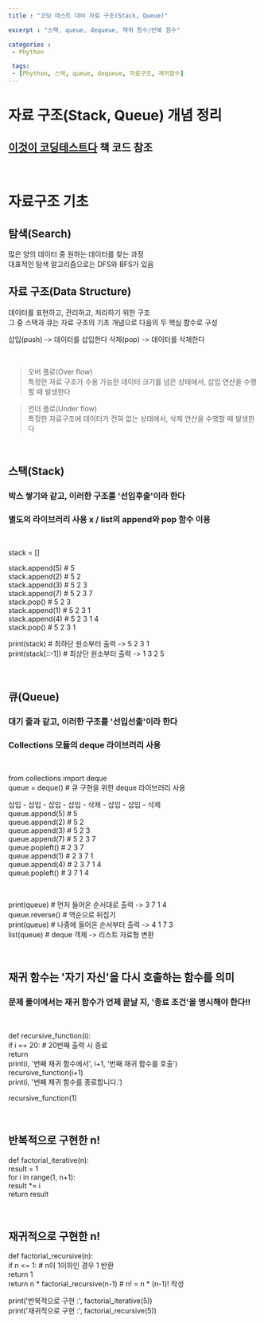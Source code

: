 ```yaml
---
title : "코딩 테스트 대비 자료 구조(Stack, Queue)"

excerpt : "스택, queue, dequeue, 재귀 함수/반복 함수"

categories :
 - Phython

 tags:
 - [Phython, 스택, queue, dequeue, 자료구조, 재귀함수]
---
```


자료 구조(Stack, Queue) 개념 정리
===========================

## [이것이 코딩테스트다](https://book.naver.com/bookdb/book_detail.naver?bid=16439154) 책 코드 참조

<br/>

# 자료구조 기초

## 탐색(Search) 
많은 양의 데이터 중 원하는 데이터를 찾는 과정  
대표적인 탐색 알고리즘으로는 DFS와 BFS가 있음

## 자료 구조(Data Structure)
데이터를 표현하고, 관리하고, 처리하기 위한 구조  
그 중 스택과 큐는 자료 구조의 기초 개념으로 다음의 두 핵심 함수로 구성  

삽입(push) -> 데이터를 삽입한다
삭제(pop) -> 데이터를 삭제한다

<br/>

> 오버 플로(Over flow)  
특정한 자료 구조가 수용 가능한 데이터 크기를 넘은 상태에서,
삽입 연산을 수행할 때 발생한다

> 언더 플로(Under flow)  
특정한 자료구조에 데이터가 전혀 없는 상태에서, 삭제 연산을 수행할 때 발생한다

<br/>

## 스택(Stack)
### 박스 쌓기와 같고, 이러한 구조를 '선입후출'이라 한다  
### 별도의 라이브러리 사용 x / list의 append와 pop 함수 이용

<br/>

stack = [] 

stack.append(5) # 5  
stack.append(2) # 5 2  
stack.append(3) # 5 2 3  
stack.append(7) # 5 2 3 7  
stack.pop()     # 5 2 3  
stack.append(1) # 5 2 3 1  
stack.append(4) # 5 2 3 1 4  
stack.pop()     # 5 2 3 1  

print(stack) # 최하단 원소부터 출력 -> 5 2 3 1  
print(stack[::-1]) # 최상단 원소부터 출력 -> 1 3 2 5  

<br/>

## 큐(Queue)
### 대기 줄과 같고, 이러한 구조를 '선입선출'이라 한다
### Collections 모듈의 deque 라이브러리 사용  

<br/>

from collections import deque  
queue = deque() # 큐 구현을 위한 deque 라이브러리 사용

삽입 - 삽입 - 삽입 - 삽입 - 삭제 - 삽입 - 삽입 - 삭제  
queue.append(5) # 5  
queue.append(2) # 5 2  
queue.append(3) # 5 2 3  
queue.append(7) # 5 2 3 7  
queue.popleft() # 2 3 7  
queue.append(1) # 2 3 7 1  
queue.append(4) # 2 3 7 1 4  
queue.popleft() # 3 7 1 4  

<br/>

print(queue)    # 먼저 들어온 순서대로 출력 -> 3 7 1 4  
queue.reverse() # 역순으로 뒤집기  
print(queue)    # 나중에 들어온 순서부터 출력 -> 4 1 7 3  
list(queue) # deque 객체 -> 리스트 자료형 변환  

<br/>

## 재귀 함수는 '자기 자신'을 다시 호출하는 함수를 의미
### 문제 풀이에서는 재귀 함수가 언제 끝날 지, '종료 조건'을 명시해야 한다!!

<br/>

def recursive_function(i):  
  if i == 20: # 20번째 출력 시 종료  
    return  
  print(i, '번째 재귀 함수에서', i+1, '번째 재귀 함수를 호출')  
  recursive_function(i+1)  
  print(i, '번째 재귀 함수를 종료합니다.')  
  
recursive_function(1)  

<br/>

## 반복적으로 구현한 n!  
def factorial_iterative(n):  
  result = 1  
  for i in range(1, n+1):  
    result *= i  
  return result  
 
<br/>

## 재귀적으로 구현한 n!  
def factorial_recursive(n):  
  if n <= 1: # n이 1이하인 경우 1 반환  
    return 1  
  return n * factorial_recursive(n-1) # n! = n * (n-1)! 작성  
  
print('반복적으로 구현 :', factorial_iterative(5))  
print('재귀적으로 구현 :', factorial_recursive(5))  